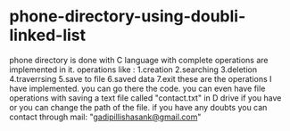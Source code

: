 # phone-directory-using-doubli-linked-list
phone directory is done with C language with complete operations are implemented in it. operations like : 1.creation 2.searching 3.deletion 4.traverrsing 5.save to file 6.saved data 7.exit  these are the operations I have implemented. you can go there the code. you can even have file operations with saving a text file called "contact.txt" in D drive if you have or you can change the path of the file. if you have any doubts you can contact through mail: "gadipillishasank@gmail.com"
